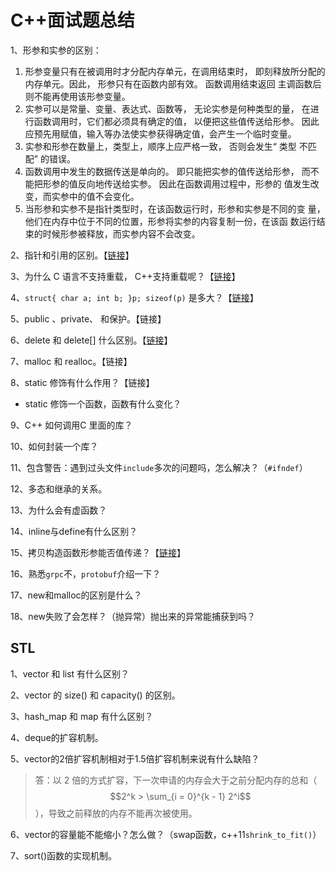 # C++面试题总结

1、形参和实参的区别：

1. 形参变量只有在被调用时才分配内存单元，在调用结束时， 即刻释放所分配的内存单元。因此， 形参只有在函数内部有效。 函数调用结束返回 主调函数后则不能再使用该形参变量。
2. 实参可以是常量、变量、表达式、函数等， 无论实参是何种类型的量， 在进行函数调用时，它们都必须具有确定的值， 以便把这些值传送给形参。 因此应预先用赋值，输入等办法使实参获得确定值，会产生一个临时变量。
3. 实参和形参在数量上，类型上，顺序上应严格一致， 否则会发生“ 类型 不匹配” 的错误。
4. 函数调用中发生的数据传送是单向的。 即只能把实参的值传送给形参， 而不能把形参的值反向地传送给实参。 因此在函数调用过程中，形参的 值发生改变，而实参中的值不会变化。 
5. 当形参和实参不是指针类型时，在该函数运行时，形参和实参是不同的变 量，他们在内存中位于不同的位置，形参将实参的内容复制一份，在该函 数运行结束的时候形参被释放，而实参内容不会改变。

2、指针和引用的区别。【[链接](../c-cpp/c++-syntax/pointers-and-references.md#2-1-yin-yong-he-zhi-zhen-de-qu-bie)】

3、为什么 C 语言不支持重载， C++支持重载呢？【[链接](../c-cpp/c++-syntax/c-cpp.md#2-han-shu-zhong-zai)】

4、`struct{ char a; int b; }p; sizeof(p)` 是多大？【[链接](../c-cpp/c/clib-stdarg.md#2-nei-cun-dui-qi)】

5、public 、private、 和保护。【链接】

6、delete 和 delete\[\] 什么区别。【[链接](../c-cpp/c++-syntax/memory-request-and-release.md#2-new-and-delete)】

7、malloc 和 realloc。【链接】

8、static 修饰有什么作用？【链接】

* static 修饰一个函数，函数有什么变化？

9、C++ 如何调用C 里面的库？

10、如何封装一个库？

11、包含警告：遇到过头文件`include`多次的问题吗，怎么解决？（`#ifndef`）

12、多态和继承的关系。

13、为什么会有虚函数？

14、inline与define有什么区别？

15、拷贝构造函数形参能否值传递？【[链接](../c-cpp/c++-syntax/constructor-destructor.md#2-kao-bei-gou-zao-han-shu-kao-bei-fu-zhi-yun-suan-fu)】

16、熟悉`grpc`不，`protobuf`介绍一下？

17、new和malloc的区别是什么？

18、new失败了会怎样？（抛异常）抛出来的异常能捕获到吗？

## STL

1、vector 和 list 有什么区别？

2、vector 的 size\(\) 和 capacity\(\) 的区别。

3、hash\_map 和 map 有什么区别？

4、deque的扩容机制。

5、vector的2倍扩容机制相对于1.5倍扩容机制来说有什么缺陷？

> 答：以 2 倍的方式扩容，下一次申请的内存会大于之前分配内存的总和（ $$2^k > \sum_{i = 0}^{k - 1} 2^i$$ ），导致之前释放的内存不能再次被使用。

6、vector的容量能不能缩小？怎么做？（swap函数，c++11`shrink_to_fit()`）

7、sort\(\)函数的实现机制。

